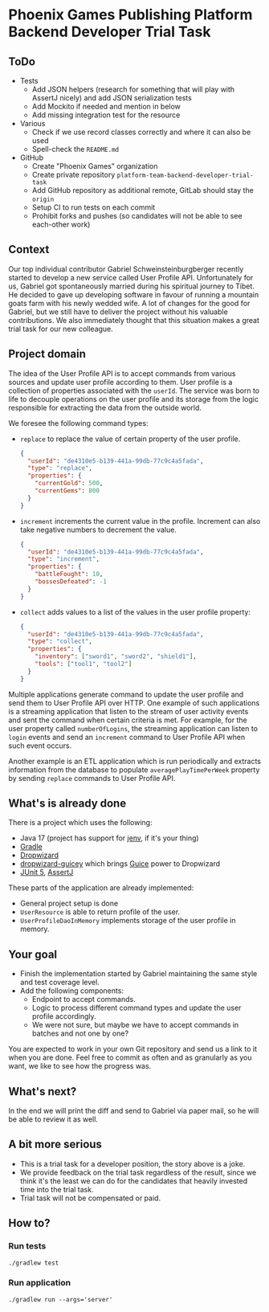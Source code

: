 # Phoenix Games Publishing Platform Backend Developer Trial Task

## ToDo

- Tests
    - Add JSON helpers (research for something that will play with AssertJ nicely) and add JSON serialization tests
    - Add Mockito if needed and mention in below
    - Add missing integration test for the resource
- Various
    - Check if we use record classes correctly and where it can also be used
    - Spell-check the `README.md`
- GitHub
    - Create "Phoenix Games" organization
    - Create private repository `platform-team-backend-developer-trial-task`
    - Add GitHub repository as additional remote, GitLab should stay the `origin`
    - Setup CI to run tests on each commit
    - Prohibit forks and pushes (so candidates will not be able to see each-other work)

## Context

Our top individual contributor Gabriel Schweinsteinburgberger recently started to develop a new service called User Profile API.
Unfortunately for us, Gabriel got spontaneously married during his spiritual journey to Tibet. He decided to gave up developing software in
favour of running a mountain goats farm with his newly wedded wife. A lot of changes for the good for Gabriel, but we still have to deliver
the project without his valuable contributions. We also immediately thought that this situation makes a great trial task for our new
colleague.

## Project domain

The idea of the User Profile API is to accept commands from various sources and update user profile according to them. User profile is a
collection of properties associated with the `userId`. The service was born to life to decouple operations on the user profile and its
storage from the logic responsible for extracting the data from the outside world.

We foresee the following command types:

* `replace` to replace the value of certain property of the user profile.
  ```json
  {
    "userId": "de4310e5-b139-441a-99db-77c9c4a5fada",
    "type": "replace",
    "properties": {
      "currentGold": 500,
      "currentGems": 800
    }
  }
  ```

* `increment` increments the current value in the profile. Increment can also take negative numbers to decrement the value.
  ```json
  {
    "userId": "de4310e5-b139-441a-99db-77c9c4a5fada",
    "type": "increment",
    "properties": {
      "battleFought": 10,
      "bossesDefeated": -1
    }
  }
  ```

* `collect` adds values to a list of the values in the user profile property:
  ```json
  {
    "userId": "de4310e5-b139-441a-99db-77c9c4a5fada",
    "type": "collect",
    "properties": {
      "inventory": ["sword1", "sword2", "shield1"],
      "tools": ["tool1", "tool2"]
    }
  }
  ```

Multiple applications generate command to update the user profile and send them to User Profile API over HTTP. One example of such
applications is a streaming application that listen to the stream of user activity events and sent the command when certain criteria is met.
For example, for the user property called `numberOfLogins`, the streaming application can listen to `login` events and send an `increment`
command to User Profile API when such event occurs.

Another example is an ETL application which is run periodically and extracts information from the database to
populate `averagePlayTimePerWeek` property by sending `replace` commands to User Profile API.

## What's is already done

There is a project which uses the following:

* Java 17 (project has support for [jenv](https://www.jenv.be), if it's your thing)
* [Gradle](https://gradle.org/)
* [Dropwizard](https://www.dropwizard.io/en/latest/)
* [dropwizard-guicey](https://github.com/xvik/dropwizard-guicey) which brings [Guice](https://github.com/google/guice) power to Dropwizard
* [JUnit 5](https://junit.org/junit5/), [AssertJ](https://assertj.github.io/doc/)

These parts of the application are already implemented:

* General project setup is done
* `UserResource` is able to return profile of the user.
* `UserProfileDaoInMemory` implements storage of the user profile in memory.

## Your goal

* Finish the implementation started by Gabriel maintaining the same style and test coverage level.
* Add the following components:
    * Endpoint to accept commands.
    * Logic to process different command types and update the user profile accordingly.
    * We were not sure, but maybe we have to accept commands in batches and not one by one?

You are expected to work in your own Git repository and send us a link to it when you are done. Feel free to commit as often and as
granularly as you want, we like to see how the progress was.

## What's next?

In the end we will print the diff and send to Gabriel via paper mail, so he will be able to review it as well.

## A bit more serious

* This is a trial task for a developer position, the story above is a joke.
* We provide feedback on the trial task regardless of the result, since we think it's the least we can do for the candidates that heavily
  invested time into the trial task.
* Trial task will not be compensated or paid.

## How to?

### Run tests

```shell
./gradlew test
```

### Run application

```shell
./gradlew run --args='server'
```